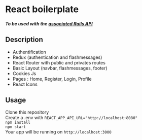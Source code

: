 # React boilerplate

##### To be used with the [associated Rails API](https://github.com/cha-fa/rails_api_boilerplate)

## Description

* Authentification 
* Redux (authentication and flashmessages)
* React Router with public and privates routes
* Basic Layout (navbar, flashmessages, footer)
* Cookies Js
* Pages : Home, Register, Login, Profile
* React Icons

## Usage

Clone this repository  
Create a .env with `REACT_APP_API_URL="http://localhost:8080"`    
`npm install`  
`npm start`  
Your app will be running on `http://localhost:3000`  
